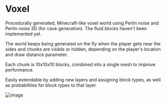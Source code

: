 # Voxel

Procedurally generated, Minecraft-like voxel world using Perlin noise and Perlin noise 3D (for cave generation). The fluid blocks haven't been implemented yet. 

The world keeps being generated on the fly when the player gets near the sides and chunks are visible or hidden, depending on the player's location and draw distance parameter.

Each chunk is 10x10x10 blocks, combined into a single mesh to improve performance.


Easily extendable by adding new layers and assigning block types, as well as probabilities for block types to that layer. 

![image](https://user-images.githubusercontent.com/36895137/201473213-6e17ba12-9efc-4558-b198-f148f09b8dbe.png)

